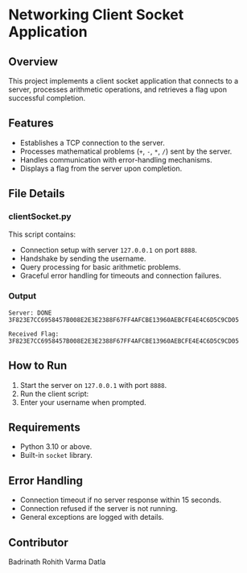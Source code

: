 # Networking Client Socket Application

## Overview
This project implements a client socket application that connects to a server, processes arithmetic operations, and retrieves a flag upon successful completion.

## Features
- Establishes a TCP connection to the server.
- Processes mathematical problems (`+`, `-`, `*`, `/`) sent by the server.
- Handles communication with error-handling mechanisms.
- Displays a flag from the server upon completion.

## File Details
### clientSocket.py
This script contains:
- Connection setup with server `127.0.0.1` on port `8888`.
- Handshake by sending the username.
- Query processing for basic arithmetic problems.
- Graceful error handling for timeouts and connection failures.

### Output

```Server: DONE 3F823E7CC6958457B008E2E3E2388F67FF4AFCBE13960AEBCFE4E4C6D5C9CD05```

```Received Flag: 3F823E7CC6958457B008E2E3E2388F67FF4AFCBE13960AEBCFE4E4C6D5C9CD05```


## How to Run
1. Start the server on `127.0.0.1` with port `8888`.
2. Run the client script:
3. Enter your username when prompted.

## Requirements
- Python 3.10 or above.
- Built-in `socket` library.

## Error Handling
- Connection timeout if no server response within 15 seconds.
- Connection refused if the server is not running.
- General exceptions are logged with details.

## Contributor
Badrinath Rohith Varma Datla  


